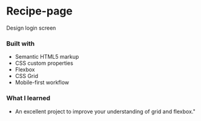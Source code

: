 # Recipe-page
 Design login screen
 
### Built with
- Semantic HTML5 markup
- CSS custom properties
- Flexbox
- CSS Grid
- Mobile-first workflow
  
### What I learned
- An excellent project to improve your understanding of grid and flexbox."
